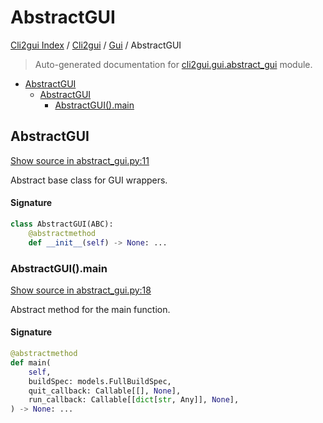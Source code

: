 # AbstractGUI

[Cli2gui Index](../../README.md#cli2gui-index) / [Cli2gui](../index.md#cli2gui) / [Gui](./index.md#gui) / AbstractGUI

> Auto-generated documentation for [cli2gui.gui.abstract_gui](../../../../cli2gui/gui/abstract_gui.py) module.

- [AbstractGUI](#abstractgui)
  - [AbstractGUI](#abstractgui-1)
    - [AbstractGUI().main](#abstractgui()main)

## AbstractGUI

[Show source in abstract_gui.py:11](../../../../cli2gui/gui/abstract_gui.py#L11)

Abstract base class for GUI wrappers.

#### Signature

```python
class AbstractGUI(ABC):
    @abstractmethod
    def __init__(self) -> None: ...
```

### AbstractGUI().main

[Show source in abstract_gui.py:18](../../../../cli2gui/gui/abstract_gui.py#L18)

Abstract method for the main function.

#### Signature

```python
@abstractmethod
def main(
    self,
    buildSpec: models.FullBuildSpec,
    quit_callback: Callable[[], None],
    run_callback: Callable[[dict[str, Any]], None],
) -> None: ...
```
